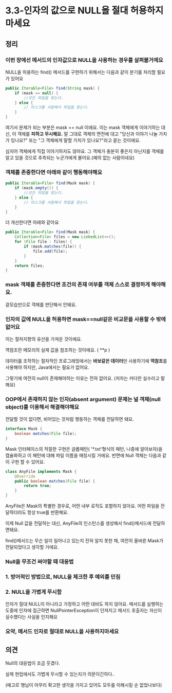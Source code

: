 # **3.3-인자의 값으로 NULL을 절대 허용하지 마세요**

## **정리**

### **이번 장에선 메서드의 인자값으로 NULL을 사용하는 경우를 살펴볼거에요**

NULL을 허용하는 find() 메서드를 구현하기 위해서는 다음과 같이 분기를 처리할 필요가 있어요 

```java
public Iterable<File> find(String mask) {
    if (mask == null) {
        //모든 파일을 찾는다.
    } else {
        // 마스크를 사용해서 파일을 찾는다. 
    } 
}
```

여기서 문제가 되는 부분은 mask == null 이에요. 이는 mask 객체에게 이야기하는 대신, 이 객체를 **피하고 무시해요.** 말 그대로 객체의 면전에 대고 "당신과 이야기 나눌 가치가 있나요?" 또는 "그 객체에게 말할 가치가 있나요?"라고 묻는 것이에요. 

심지어 객체에게 직접 이야기하지도 않아요. 그 객체가 충분히 좋은지 아닌지를 객체를 알고 있을 것으로 추측되는 누군가에게 물어요.(예의 없는 사람이네요)

### **객체를 존중한다면 아래와 같이 행동해야해요**

```java
public Iterable<File> find(Mask mask) {
    if (mask.empty()) {
        //모든 파일을 찾는다.
    } else {
        // 마스크를 사용해서 파일을 찾는다.
    }
}
```

더 개선한다면 아래와 같아요

```java
public Iterable<File> find(Mask mask) {
    Collection<File> files = new LinkedList<>();
    for (File file : files) {
        if (mask.matches(file)) {
            file.add(file);
        }
    }
    return files;
}
```

### **mask 객체를 존중한다면 조건의 존재 여부를 객체 스스로 결정하게 해야해요.**

겉모습만으로 객체를 판단해서 안돼요. 

### **인자의 값에 NULL을 허용하면 mask==null같은 비교문을 사용할 수 밖에 없어요**

이는 절차지향의 유산을 가져온 것이에요.

역참조란 메모리의 실제 값을 참조하는 것이에요. ( **p )

데이터를 조작하는 절차적인 프로그래밍에서는 **바보같은 데이터**만 사용하기에 **역참조**를 사용해야 하지만, Java에서는 필요가 없어요.

그렇기에 여전히 null이 존재해야하는 이유는 전혀 없어요. (저자는 커다란 실수라고 말해요)

### **OOP에서 존재하지 않는 인자(absent argument) 문제는 널 객체(null object)를 이용해서 해결해야해요**

전달할 것이 없다면, 비어있는 것처럼 행동하는 객체를 전달하면 돼요.

```java
interface Mask {
    boolean matches(File file);
}
```

Mask 인터페이스의 적절한 구현은 글롭패턴( '*.txt'형식의 패턴, 나중에 알아보자)을 캡슐화하고 이 패턴에 대해 파일 이름을 매칭시킬 거에요. 반면에 Null 객체는 다음과 같이 구현 할 수 있어요.

```java
class AnyFile implements Mask {
    @Override
    public boolean matches(File file) {
        return true;
    }
}
```

AnyFile은 Mask의 특별한 경우로, 어떤 내부 로직도 포함하지 않아요. 어떤 파일을 전달하더라도 항상 true를 반환해요. 

이제 Null 값을 전달하는 대신, AnyFile의 인스턴스를 생성해서 find()메서드에 전달하면돼요. 

find()메서드는 무슨 일이 일어나고 있는지 전혀 알지 못한 채, 여전히 올바른 Mask가 전달되었다고 생각할 거에요.

### **Null을 무조건 써야할 때 대응법**

### **1. 방어적인 방법으로, NULL을 체크한 후 예외를 던짐**

### **2. NULL을 가볍게 무시함**

인자가 절대 NULL이 아니라고 가정하고 어떤 대비도 하지 않아요. 메서드를 실행하는 도중에 인자에 접근하면 NullPointerException이 던져지고 메서드 호출자는 자신이 실수했다는 사실을 인지해요

### **요약, 메서드 인자로 절대로 NULL을 사용하지마세요**

## **의견**

Null의 대응법이 조금 웃겼다. 

실제 현업에서도 가볍게 무시할 수 있는지가 의문이긴하다.. 

(예고르 행님이 아무리 확고한 생각을 가지고 있어도 모두를 이해시킬 순 없었나보다)